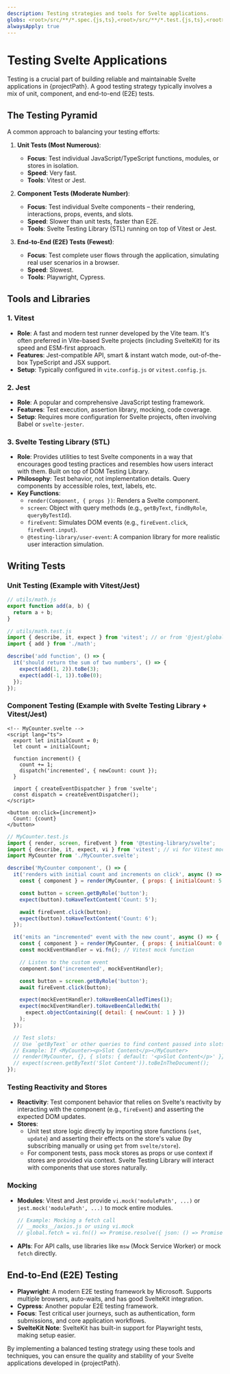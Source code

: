 ```yaml
---
description: Testing strategies and tools for Svelte applications.
globs: <root>/src/**/*.spec.{js,ts},<root>/src/**/*.test.{js,ts},<root>/tests/**/*.{js,ts}
alwaysApply: true
---
```


# Testing Svelte Applications

Testing is a crucial part of building reliable and maintainable Svelte applications in {projectPath}. A good testing strategy typically involves a mix of unit, component, and end-to-end (E2E) tests.

## The Testing Pyramid

A common approach to balancing your testing efforts:

1.  **Unit Tests (Most Numerous)**:
    -   **Focus**: Test individual JavaScript/TypeScript functions, modules, or stores in isolation.
    -   **Speed**: Very fast.
    -   **Tools**: Vitest or Jest.

2.  **Component Tests (Moderate Number)**:
    -   **Focus**: Test individual Svelte components – their rendering, interactions, props, events, and slots.
    -   **Speed**: Slower than unit tests, faster than E2E.
    -   **Tools**: Svelte Testing Library (STL) running on top of Vitest or Jest.

3.  **End-to-End (E2E) Tests (Fewest)**:
    -   **Focus**: Test complete user flows through the application, simulating real user scenarios in a browser.
    -   **Speed**: Slowest.
    -   **Tools**: Playwright, Cypress.

## Tools and Libraries

### 1. Vitest
-   **Role**: A fast and modern test runner developed by the Vite team. It's often preferred in Vite-based Svelte projects (including SvelteKit) for its speed and ESM-first approach.
-   **Features**: Jest-compatible API, smart & instant watch mode, out-of-the-box TypeScript and JSX support.
-   **Setup**: Typically configured in `vite.config.js` or `vitest.config.js`.

### 2. Jest
-   **Role**: A popular and comprehensive JavaScript testing framework.
-   **Features**: Test execution, assertion library, mocking, code coverage.
-   **Setup**: Requires more configuration for Svelte projects, often involving Babel or `svelte-jester`.

### 3. Svelte Testing Library (STL)
-   **Role**: Provides utilities to test Svelte components in a way that encourages good testing practices and resembles how users interact with them. Built on top of DOM Testing Library.
-   **Philosophy**: Test behavior, not implementation details. Query components by accessible roles, text, labels, etc.
-   **Key Functions**:
    -   `render(Component, { props })`: Renders a Svelte component.
    -   `screen`: Object with query methods (e.g., `getByText`, `findByRole`, `queryByTestId`).
    -   `fireEvent`: Simulates DOM events (e.g., `fireEvent.click`, `fireEvent.input`).
    -   `@testing-library/user-event`: A companion library for more realistic user interaction simulation.

## Writing Tests

### Unit Testing (Example with Vitest/Jest)

```javascript
// utils/math.js
export function add(a, b) {
  return a + b;
}

// utils/math.test.js
import { describe, it, expect } from 'vitest'; // or from '@jest/globals'
import { add } from './math';

describe('add function', () => {
  it('should return the sum of two numbers', () => {
    expect(add(1, 2)).toBe(3);
    expect(add(-1, 1)).toBe(0);
  });
});
```

### Component Testing (Example with Svelte Testing Library + Vitest/Jest)

```svelte
<!-- MyCounter.svelte -->
<script lang="ts">
  export let initialCount = 0;
  let count = initialCount;

  function increment() {
    count += 1;
    dispatch('incremented', { newCount: count });
  }

  import { createEventDispatcher } from 'svelte';
  const dispatch = createEventDispatcher();
</script>

<button on:click={increment}>
  Count: {count}
</button>
```

```javascript
// MyCounter.test.js
import { render, screen, fireEvent } from '@testing-library/svelte';
import { describe, it, expect, vi } from 'vitest'; // vi for Vitest mocks
import MyCounter from './MyCounter.svelte';

describe('MyCounter component', () => {
  it('renders with initial count and increments on click', async () => {
    const { component } = render(MyCounter, { props: { initialCount: 5 } });

    const button = screen.getByRole('button');
    expect(button).toHaveTextContent('Count: 5');

    await fireEvent.click(button);
    expect(button).toHaveTextContent('Count: 6');
  });

  it('emits an "incremented" event with the new count', async () => {
    const { component } = render(MyCounter, { props: { initialCount: 0 } });
    const mockEventHandler = vi.fn(); // Vitest mock function

    // Listen to the custom event
    component.$on('incremented', mockEventHandler);

    const button = screen.getByRole('button');
    await fireEvent.click(button);

    expect(mockEventHandler).toHaveBeenCalledTimes(1);
    expect(mockEventHandler).toHaveBeenCalledWith(
      expect.objectContaining({ detail: { newCount: 1 } })
    );
  });

  // Test slots:
  // Use `getByText` or other queries to find content passed into slots.
  // Example: If <MyCounter><p>Slot Content</p></MyCounter>
  // render(MyCounter, {}, { slots: { default: '<p>Slot Content</p>' }});
  // expect(screen.getByText('Slot Content')).toBeInTheDocument();
});
```

### Testing Reactivity and Stores

-   **Reactivity**: Test component behavior that relies on Svelte's reactivity by interacting with the component (e.g., `fireEvent`) and asserting the expected DOM updates.
-   **Stores**:
    -   Unit test store logic directly by importing store functions (`set`, `update`) and asserting their effects on the store's value (by subscribing manually or using `get` from `svelte/store`).
    -   For component tests, pass mock stores as props or use context if stores are provided via context. Svelte Testing Library will interact with components that use stores naturally.

### Mocking

-   **Modules**: Vitest and Jest provide `vi.mock('modulePath', ...)` or `jest.mock('modulePath', ...)` to mock entire modules.
    ```javascript
    // Example: Mocking a fetch call
    // __mocks__/axios.js or using vi.mock
    // global.fetch = vi.fn(() => Promise.resolve({ json: () => Promise.resolve({data: 'mocked'}) }));
    ```
-   **APIs**: For API calls, use libraries like `msw` (Mock Service Worker) or mock `fetch` directly.

## End-to-End (E2E) Testing

-   **Playwright**: A modern E2E testing framework by Microsoft. Supports multiple browsers, auto-waits, and has good SvelteKit integration.
-   **Cypress**: Another popular E2E testing framework.
-   **Focus**: Test critical user journeys, such as authentication, form submissions, and core application workflows.
-   **SvelteKit Note**: SvelteKit has built-in support for Playwright tests, making setup easier.

By implementing a balanced testing strategy using these tools and techniques, you can ensure the quality and stability of your Svelte applications developed in {projectPath}.
```
